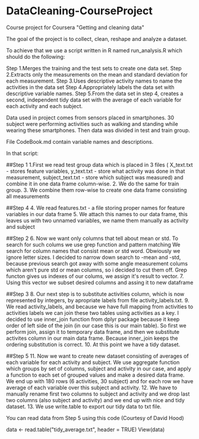# DataCleaning-CourseProject
Course project for Coursera "Getting and cleaning data"

The goal of the project is to collect, clean, reshape and analyze a dataset.

To achieve that we use a script written in R named run_analysis.R which should do the following:

Step 1.Merges the training and the test sets to create one data set.
Step 2.Extracts only the measurements on the mean and standard deviation for each measurement. 
Step 3.Uses descriptive activity names to name the activities in the data set
Step 4.Appropriately labels the data set with descriptive variable names. 
Step 5.From the data set in step 4, creates a second, independent tidy data set with the average of each variable for each activity and each subject.


Data used in project comes from sensors placed in smartphones. 30 subject were performing activities such as walking and standing while wearing these smartphones.
Then data was divided in test and train group. 

File CodeBook.md contain variable names and descriptions.

In that script:

##Step 1
1.First we read test group data which is placed in 3 files ( X_text.txt - stores feature variables, y_text.txt - store what activity was done in that measurement,
	subject_text.txt - store which subject was measured) and combine it in one data frame column-wise.
2. We do the same for train group.
3. We combine them row-wise to create one data frame consisting all measurements

##Step 4
4. We read features.txt - a file storing proper names for feature variables in our data frame 
5. We attach this names to our data frame, this leaves us with two unnamed variables, we name them manually as activity and subject

##Step 2
6. Now we want only columns that tell about mean or std. To search for such colums we use grep function and pattern matching We search for column names that 
	consist mean or std word. Obwiously we ignore letter sizes. I decided to narrow down search to -mean and -std, because previous search got away with some 
	angle measurement colums which aren't pure std or mean columns, so i decided to cut them off. Grep functon gives us indexes of our colums, we assign it's result
	to vector.
7. Using this vector we subset desired columns and assing it to new dataframe 

##Step 3
8. Our next step is to substitute activities column, which is now represented by integers, by apropriate labels from file activity_labels.txt.
9. We read activity_labels, and because we have full mapping from activities to activities labels we can join these two tables using activities as a key. I decided 
	to use inner_join function from dplyr package because it keep order of left side of the join (in our case this is our main table). So first we perform join, 
	assign it to temporary data frame, and then we substitute activites column in our main data frame. Because inner_join keeps the ordering substitution is correct.
10. At this point we have a tidy dataset.

##Step 5
11. Now we want to create new dataset consisting of averages of each variable for each activity and subject. We use aggregate function which groups by set of columns,
	subject and activity in our case, and apply a function to each set of grouped values and make a desired data frame. We end up with 180 rows (6 activities, 30 subject)
	and for each row we have average of each variable over this subject and activity.
12. We have to manually rename first two columns to subject and activity and we drop last two columns (also subject and activity) and we end up with nice and tidy dataset.
13. We use write.table to export our tidy data to txt file.	


You can read data from Step 5 using this code (Courtesy of David Hood)

 data <- read.table("tidy_average.txt", header = TRUE) 
    View(data)
